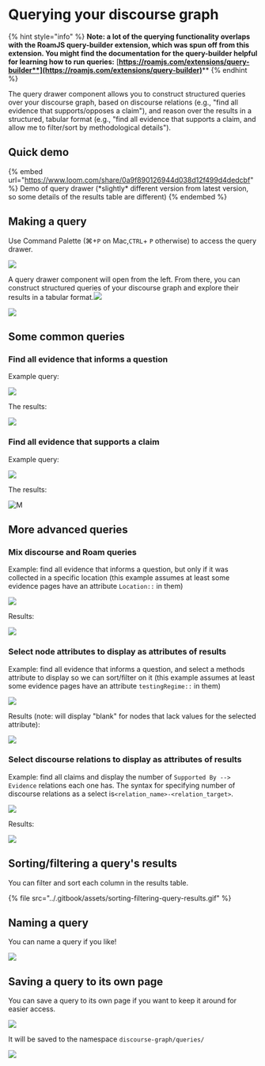 # Querying your discourse graph

{% hint style="info" %}
**Note: a lot of the querying functionality overlaps with the RoamJS query-builder extension, which was spun off from this extension. You might find the documentation for the query-builder helpful for learning how to run queries:** [**https://roamjs.com/extensions/query-builder**](https://roamjs.com/extensions/query-builder)****
{% endhint %}

The query drawer component allows you to construct structured queries over your discourse graph, based on discourse relations (e.g., "find all evidence that supports/opposes a claim"), and reason over the results in a structured, tabular format (e.g., "find all evidence that supports a claim, and allow me to filter/sort by methodological details").&#x20;

## Quick demo

{% embed url="https://www.loom.com/share/0a9f890126944d038d12f499d4dedcbf" %}
Demo of query drawer (\*slightly\* different version from latest version, so some details of the results table are different)
{% endembed %}

## Making a query

Use Command Palette (⌘+`P` on Mac,`CTRL`+ `P` otherwise) to access the query drawer.

![](<../.gitbook/assets/CleanShot 2022-04-01 at 21.40.17.png>)

A query drawer component will open from the left. From there, you can construct structured queries of your discourse graph and explore their results in a tabular format.![](../.gitbook/assets/sorting-filtering-query-results.gif)

![](<../.gitbook/assets/CleanShot 2022-04-01 at 21.41.02@2x.png>)

## Some common queries

### Find all evidence that informs a question

Example query:

![](<../.gitbook/assets/CleanShot 2022-04-01 at 23.47.35@2x.png>)

The results:

![](<../.gitbook/assets/CleanShot 2022-04-01 at 23.47.58@2x.png>)

### Find all evidence that supports a claim

Example query:

![](<../.gitbook/assets/CleanShot 2022-04-01 at 23.52.11@2x.png>)

The results:

![M](<../.gitbook/assets/CleanShot 2022-04-01 at 23.51.39@2x.png>)

## More advanced queries

### Mix discourse and Roam queries

Example: find all evidence that informs a question, but only if it was collected in a specific location (this example assumes at least some evidence pages have an attribute `Location::` in them)

![](<../.gitbook/assets/CleanShot 2022-04-01 at 23.57.43@2x.png>)

Results:

![](<../.gitbook/assets/CleanShot 2022-04-01 at 23.58.22@2x.png>)

### Select node attributes to display as attributes of results

Example: find all evidence that informs a question, and select a methods attribute to display so we can sort/filter on it (this example assumes at least some evidence pages have an attribute `testingRegime::` in them)

![](<../.gitbook/assets/CleanShot 2022-04-02 at 00.01.04@2x.png>)

Results (note: will display "blank" for nodes that lack values for the selected attribute):

![](<../.gitbook/assets/CleanShot 2022-04-02 at 00.01.22@2x.png>)

### Select discourse relations to display as attributes of results

Example: find all claims and display the number of `Supported By --> Evidence` relations each one has. The syntax for specifying number of discourse relations as a select is`<relation_name>-<relation_target>`.

![](<../.gitbook/assets/CleanShot 2022-04-02 at 00.04.00@2x.png>)

Results:

![](<../.gitbook/assets/CleanShot 2022-04-02 at 00.04.28@2x.png>)

## Sorting/filtering a query's results

You can filter and sort each column in the results table.

{% file src="../.gitbook/assets/sorting-filtering-query-results.gif" %}

## Naming a query

You can name a query if you like!

![](../.gitbook/assets/rename-query.gif)

## Saving a query to its own page

You can save a query to its own page if you want to keep it around for easier access.&#x20;

![](<../.gitbook/assets/CleanShot 2022-04-02 at 00.14.15@2x.png>)

It will be saved to the namespace `discourse-graph/queries/`

![](<../.gitbook/assets/CleanShot 2022-04-02 at 00.16.26@2x.png>)
